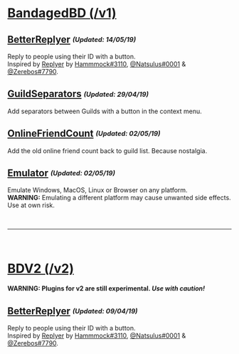 # [BandagedBD (/v1)](/v1)

## [BetterReplyer](/v1/BetterReplyer.plugin.js) <sub><sup>*(Updated: 14/05/19)*</sup></sub>
Reply to people using their ID with a button.  
Inspired by [Replyer](https://github.com/cosmicsalad/Discord-Themes-and-Plugins/blob/master/plugins/replyer.plugin.js) by [Hammmock#3110](https://github.com/cosmicsalad), [@Natsulus#0001](https://github.com/Delivator) & [@Zerebos#7790](https://github.com/rauenzi).

## [GuildSeparators](/v1/GuildSeparators.plugin.js) <sub><sup>*(Updated: 29/04/19)*</sup></sub>
Add separators between Guilds with a button in the context menu.

## [OnlineFriendCount](/v1/OnlineFriendCount.plugin.js) <sub><sup>*(Updated: 02/05/19)*</sup></sub>
Add the old online friend count back to guild list. Because nostalgia.

## [Emulator](/v1/Emulator.plugin.js) <sub><sup>*(Updated: 02/05/19)*</sup></sub>
Emulate Windows, MacOS, Linux or Browser on any platform.  
**WARNING:** Emulating a different platform may cause unwanted side effects. Use at own risk.

<br>

---

<br>

# [BDV2 (/v2)](/v2)
#### **WARNING:** Plugins for v2 are still experimental. *Use with caution!*

## [BetterReplyer](/v2/BetterReplyer) <sub><sup>*(Updated: 09/04/19)*</sup></sub>
Reply to people using their ID with a button.  
Inspired by [Replyer](https://github.com/cosmicsalad/Discord-Themes-and-Plugins/blob/master/plugins/replyer.plugin.js) by [Hammmock#3110](https://github.com/cosmicsalad), [@Natsulus#0001](https://github.com/Delivator) & [@Zerebos#7790](https://github.com/rauenzi).
